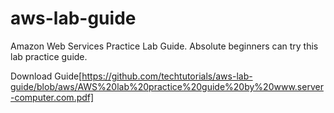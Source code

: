 # aws-lab-guide
Amazon Web Services Practice Lab Guide. Absolute beginners can try this lab practice guide.

Download Guide[https://github.com/techtutorials/aws-lab-guide/blob/aws/AWS%20lab%20practice%20guide%20by%20www.server-computer.com.pdf]
